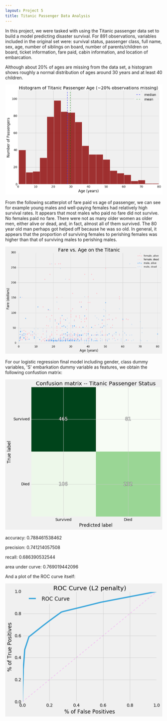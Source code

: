 ```yaml
---
layout: Project 5
title: Titanic Passenger Data Analysis
---
```

In this project, we were tasked with using the Titanic passenger data set to build a model predicting disaster survival.  For 891 observations, variables included in the original set were: survival status, passenger class, full name, sex, age, number of siblings on board, number of parents/children on board, ticket information, fare paid, cabin information, and location of embarcation.

Although about 20% of ages are missing from the data set, a histogram shows roughly a normal distribution of ages around 30 years and at least 40 children.

![histo](../images/titanicagehisto.png)

From the following scatterplot of fare paid vs age of passenger, we can see for example young males and well-paying females had relatively high survival rates. It appears that most males who paid no fare did not survive. No females paid no fare. There were not as many older women as older men, either alive or dead, and, in fact, almost all of them survived. The 80 year old man perhaps got helped off because he was so old. In general, it appears that the proportion of surviving females to perishing females was higher than that of surviving males to perishing males.

![scatter](../images/farevsage.png)

For our logistic regression final model including gender, class dummy variables, 'S' embarkation dummy variable as features, we obtain the following confustion matrix:

![cm](../images/titaniccm.png)

accuracy: 0.788461538462

precision: 0.741214057508

recall: 0.686390532544

area under curve: 0.769019442096

And a plot of the ROC curve itself:


![ROC](../images/titanicROC.png)
